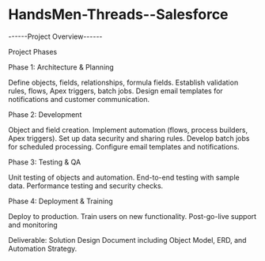 # HandsMen-Threads--Salesforce
------Project Overview------

Project Phases
   
Phase 1: Architecture & Planning

Define objects, fields, relationships, formula fields.
Establish validation rules, flows, Apex triggers, batch jobs.
Design email templates for notifications and customer communication.

Phase 2: Development

Object and field creation.
Implement automation (flows, process builders, Apex triggers).
Set up data security and sharing rules.
Develop batch jobs for scheduled processing.
Configure email templates and notifications.

Phase 3: Testing & QA

Unit testing of objects and automation.
End-to-end testing with sample data.
Performance testing and security checks.

Phase 4: Deployment & Training

Deploy to production.
Train users on new functionality.
Post-go-live support and monitoring

Deliverable:
Solution Design Document including Object Model, ERD, and Automation Strategy.

